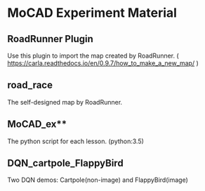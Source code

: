 # MoCAD Experiment Material

## RoadRunner Plugin
Use this plugin to import the map created by RoadRunner. ( https://carla.readthedocs.io/en/0.9.7/how_to_make_a_new_map/ )

## road_race
The self-designed map by RoadRunner.

## MoCAD_ex**
The python script for each lesson. (python:3.5)

## DQN_cartpole_FlappyBird
Two DQN demos: Cartpole(non-image) and FlappyBird(image)